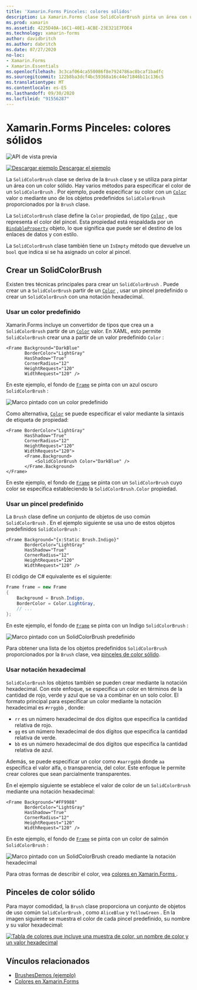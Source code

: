 ```yaml
---
title: 'Xamarin.Forms Pinceles: colores sólidos'
description: La Xamarin.Forms clase SolidColorBrush pinta un área con un color sólido.
ms.prod: xamarin
ms.assetid: 4225D40A-16C1-40E1-ACBE-23E321E7FDE4
ms.technology: xamarin-forms
author: davidbritch
ms.author: dabritch
ms.date: 07/27/2020
no-loc:
- Xamarin.Forms
- Xamarin.Essentials
ms.openlocfilehash: 3c3caf064ca550086f8e7924786ac8bcaf1badfc
ms.sourcegitcommit: 122b8ba3dcf4bc59368a16c44e71846b11c136c5
ms.translationtype: MT
ms.contentlocale: es-ES
ms.lasthandoff: 09/30/2020
ms.locfileid: "91556287"
---
```

# <a name="no-locxamarinforms-brushes-solid-colors"></a>Xamarin.Forms Pinceles: colores sólidos

![API de vista previa](~/media/shared/preview.png "Esta API se encuentra en versión preliminar.")

[![Descargar ejemplo](~/media/shared/download.png) Descargar el ejemplo](https://docs.microsoft.com/samples/xamarin/xamarin-forms-samples/userinterface-brushdemos/)

La `SolidColorBrush` clase se deriva de la `Brush` clase y se utiliza para pintar un área con un color sólido. Hay varios métodos para especificar el color de un `SolidColorBrush` . Por ejemplo, puede especificar su color con un [`Color`](xref:Xamarin.Forms.Color) valor o mediante uno de los objetos predefinidos `SolidColorBrush` proporcionados por la `Brush` clase.

La `SolidColorBrush` clase define la `Color` propiedad, de tipo [`Color`](xref:Xamarin.Forms.Color) , que representa el color del pincel. Esta propiedad está respaldada por un [`BindableProperty`](xref:Xamarin.Forms.BindableProperty) objeto, lo que significa que puede ser el destino de los enlaces de datos y con estilo.

La `SolidColorBrush` clase también tiene un `IsEmpty` método que devuelve un `bool` que indica si se ha asignado un color al pincel.

## <a name="create-a-solidcolorbrush"></a>Crear un SolidColorBrush

Existen tres técnicas principales para crear un `SolidColorBrush` . Puede crear un a `SolidColorBrush` partir de un [`Color`](xref:Xamarin.Forms.Color) , usar un pincel predefinido o crear un `SolidColorBrush` con una notación hexadecimal.

### <a name="use-a-predefined-color"></a>Usar un color predefinido

Xamarin.Forms incluye un convertidor de tipos que crea un a `SolidColorBrush` partir de un [`Color`](xref:Xamarin.Forms.Color) valor. En XAML, esto permite `SolidColorBrush` crear una a partir de un valor predefinido `Color` :

```xaml
<Frame Background="DarkBlue"
       BorderColor="LightGray"
       HasShadow="True"
       CornerRadius="12"
       HeightRequest="120"
       WidthRequest="120" />
```

En este ejemplo, el fondo de [`Frame`](xref:Xamarin.Forms.Frame) se pinta con un azul oscuro `SolidColorBrush` :

![Marco pintado con un color predefinido](solidcolor-images/predefined-color.png)

Como alternativa, [`Color`](xref:Xamarin.Forms.Color) se puede especificar el valor mediante la sintaxis de etiqueta de propiedad:

```xaml
<Frame BorderColor="LightGray"
       HasShadow="True"
       CornerRadius="12"
       HeightRequest="120"
       WidthRequest="120">
       <Frame.Background>
           <SolidColorBrush Color="DarkBlue" />
       </Frame.Background>
</Frame>
```

En este ejemplo, el fondo de [`Frame`](xref:Xamarin.Forms.Frame) se pinta con un `SolidColorBrush` cuyo color se especifica estableciendo la `SolidColorBrush.Color` propiedad.

### <a name="use-a-predefined-brush"></a>Usar un pincel predefinido

La `Brush` clase define un conjunto de objetos de uso común `SolidColorBrush` . En el ejemplo siguiente se usa uno de estos objetos predefinidos `SolidColorBrush` :

```xaml
<Frame Background="{x:Static Brush.Indigo}"
       BorderColor="LightGray"
       HasShadow="True"
       CornerRadius="12"
       HeightRequest="120"
       WidthRequest="120" />       
```

El código de C# equivalente es el siguiente:

```csharp
Frame frame = new Frame
{
    Background = Brush.Indigo,
    BorderColor = Color.LightGray,
    // ...
};
```

En este ejemplo, el fondo de [`Frame`](xref:Xamarin.Forms.Frame) se pinta con un Indigo `SolidColorBrush` :

![Marco pintado con un SolidColorBrush predefinido](solidcolor-images/predefined-brush.png)

Para obtener una lista de los objetos predefinidos `SolidColorBrush` proporcionados por la `Brush` clase, vea [pinceles de color sólido](#solid-color-brushes).

### <a name="use-hexadecimal-notation"></a>Usar notación hexadecimal

`SolidColorBrush` los objetos también se pueden crear mediante la notación hexadecimal. Con este enfoque, se especifica un color en términos de la cantidad de rojo, verde y azul que se va a combinar en un solo color. El formato principal para especificar un color mediante la notación hexadecimal es `#rrggbb` , donde:

- `rr` es un número hexadecimal de dos dígitos que especifica la cantidad relativa de rojo.
- `gg` es un número hexadecimal de dos dígitos que especifica la cantidad relativa de verde.
- `bb` es un número hexadecimal de dos dígitos que especifica la cantidad relativa de azul.

Además, se puede especificar un color como `#aarrggbb` donde `aa` especifica el valor alfa, o transparencia, del color. Este enfoque le permite crear colores que sean parcialmente transparentes.

En el ejemplo siguiente se establece el valor de color de un `SolidColorBrush` mediante una notación hexadecimal:

```xaml
<Frame Background="#FF9988"
       BorderColor="LightGray"
       HasShadow="True"
       CornerRadius="12"
       HeightRequest="120"
       WidthRequest="120" />
```

En este ejemplo, el fondo de [`Frame`](xref:Xamarin.Forms.Frame) se pinta con un color de salmón `SolidColorBrush` :

![Marco pintado con un SolidColorBrush creado mediante la notación hexadecimal](solidcolor-images/hex.png)

Para otras formas de describir el color, vea [colores en Xamarin.Forms ](~/xamarin-forms/user-interface/colors.md).

## <a name="solid-color-brushes"></a>Pinceles de color sólido

Para mayor comodidad, la `Brush` clase proporciona un conjunto de objetos de uso común `SolidColorBrush` , como `AliceBlue` y `YellowGreen` . En la imagen siguiente se muestra el color de cada pincel predefinido, su nombre y su valor hexadecimal:

[![Tabla de colores que incluye una muestra de color, un nombre de color y un valor hexadecimal](solidcolor-images/solidcolorbrushes.png)](solidcolor-images/solidcolorbrushes-large.png#lightbox)

## <a name="related-links"></a>Vínculos relacionados

- [BrushesDemos (ejemplo)](/samples/xamarin/xamarin-forms-samples/userinterface-brushdemos/)
- [Colores en Xamarin.Forms](~/xamarin-forms/user-interface/colors.md)
